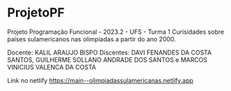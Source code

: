 # ProjetoPF
Projeto Programação Funcional - 2023.2 - UFS - Turma 1
Curisidades sobre países sulamericanos nas olimpiadas a partir do ano 2000.

Docente:
KALIL ARAUJO BISPO
Discentes:
DAVI FENANDES DA COSTA SANTOS, GUILHERME SOLLANO ANDRADE DOS SANTOS e MARCOS VINICIUS VALENCA DA COSTA

Link no netlify
https://main--olimpiadassulamericanas.netlify.app
